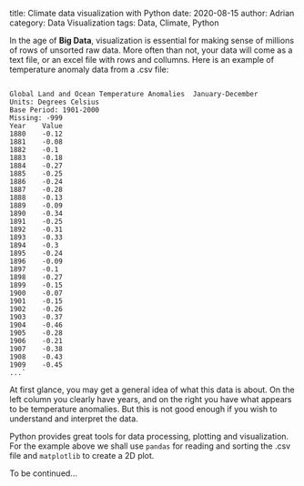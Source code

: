 title: Climate data visualization with Python
date: 2020-08-15
author: Adrian
category: Data Visualization
tags: Data, Climate, Python

In the age of **Big Data**, visualization is essential for making sense of millions of rows of unsorted raw data. More often than not, your data will come as a text file, or an excel file with rows and collumns. Here is an example of temperature anomaly data from a .csv file:
```

Global Land and Ocean Temperature Anomalies	 January-December
Units: Degrees Celsius	
Base Period: 1901-2000	
Missing: -999	
Year	Value
1880	-0.12
1881	-0.08
1882	-0.1
1883	-0.18
1884	-0.27
1885	-0.25
1886	-0.24
1887	-0.28
1888	-0.13
1889	-0.09
1890	-0.34
1891	-0.25
1892	-0.31
1893	-0.33
1894	-0.3
1895	-0.24
1896	-0.09
1897	-0.1
1898	-0.27
1899	-0.15
1900	-0.07
1901	-0.15
1902	-0.26
1903	-0.37
1904	-0.46
1905	-0.28
1906	-0.21
1907	-0.38
1908	-0.43
1909	-0.45
...`

```
At first glance, you may get a general idea of what this data is about. On the left column you clearly have years, and on the right you have what appears to be temperature anomalies. But this is not good enough if you wish to understand and interpret the data. 

Python provides great tools for data processing, plotting and visualization. For the example above we shall use `pandas` for reading and sorting the .csv file and `matplotlib` to create a 2D plot.

To be continued...